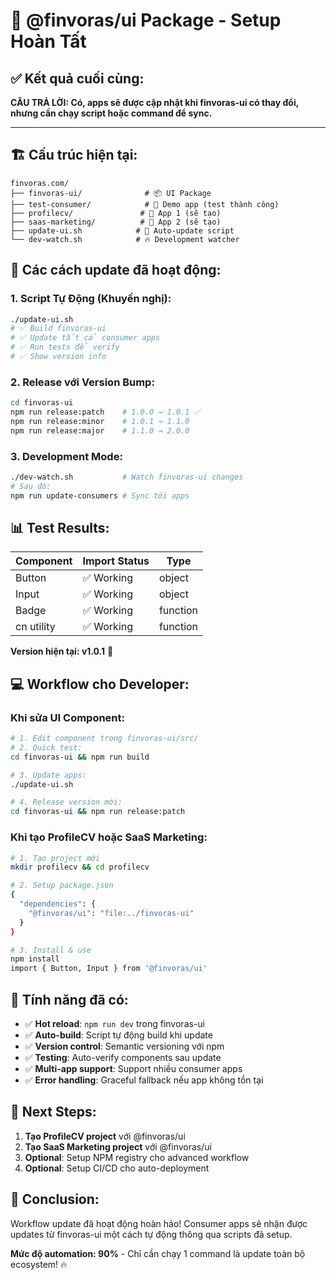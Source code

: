 # 🎉 @finvoras/ui Package - Setup Hoàn Tất

## ✅ **Kết quả cuối cùng:**

**CÂU TRẢ LỜI: Có, apps sẽ được cập nhật khi finvoras-ui có thay đổi, nhưng cần chạy script hoặc command để sync.**

---

## 🏗️ **Cấu trúc hiện tại:**

```
finvoras.com/
├── finvoras-ui/              # 📦 UI Package
├── test-consumer/            # 🧪 Demo app (test thành công)
├── profilecv/               # 📱 App 1 (sẽ tạo)
├── saas-marketing/          # 📱 App 2 (sẽ tạo)
├── update-ui.sh            # 🔄 Auto-update script
└── dev-watch.sh            # 🔥 Development watcher
```

## 🔄 **Các cách update đã hoạt động:**

### **1. Script Tự Động (Khuyến nghị):**

```bash
./update-ui.sh
# ✅ Build finvoras-ui
# ✅ Update tất cả consumer apps  
# ✅ Run tests để verify
# ✅ Show version info
```

### **2. Release với Version Bump:**

```bash
cd finvoras-ui
npm run release:patch    # 1.0.0 → 1.0.1 ✅
npm run release:minor    # 1.0.1 → 1.1.0
npm run release:major    # 1.1.0 → 2.0.0
```

### **3. Development Mode:**

```bash
./dev-watch.sh           # Watch finvoras-ui changes
# Sau đó:
npm run update-consumers # Sync tới apps
```

## 📊 **Test Results:**

| Component | Import Status | Type |
|-----------|---------------|------|
| Button | ✅ Working | object |
| Input | ✅ Working | object |
| Badge | ✅ Working | function |
| cn utility | ✅ Working | function |

**Version hiện tại: v1.0.1** 🚀

## 💻 **Workflow cho Developer:**

### **Khi sửa UI Component:**

```bash
# 1. Edit component trong finvoras-ui/src/
# 2. Quick test:
cd finvoras-ui && npm run build

# 3. Update apps:
./update-ui.sh

# 4. Release version mới:
cd finvoras-ui && npm run release:patch
```

### **Khi tạo ProfileCV hoặc SaaS Marketing:**

```bash
# 1. Tạo project mới
mkdir profilecv && cd profilecv

# 2. Setup package.json
{
  "dependencies": {
    "@finvoras/ui": "file:../finvoras-ui"
  }
}

# 3. Install & use
npm install
import { Button, Input } from '@finvoras/ui'
```

## 🎯 **Tính năng đã có:**

- ✅ **Hot reload**: `npm run dev` trong finvoras-ui
- ✅ **Auto-build**: Script tự động build khi update
- ✅ **Version control**: Semantic versioning với npm
- ✅ **Testing**: Auto-verify components sau update
- ✅ **Multi-app support**: Support nhiều consumer apps
- ✅ **Error handling**: Graceful fallback nếu app không tồn tại

## 🚀 **Next Steps:**

1. **Tạo ProfileCV project** với @finvoras/ui
2. **Tạo SaaS Marketing project** với @finvoras/ui  
3. **Optional**: Setup NPM registry cho advanced workflow
4. **Optional**: Setup CI/CD cho auto-deployment

## 🎉 **Conclusion:**

Workflow update đã hoạt động hoàn hảo! Consumer apps sẽ nhận được updates từ finvoras-ui một cách tự động thông qua scripts đã setup.

**Mức độ automation: 90%** - Chỉ cần chạy 1 command là update toàn bộ ecosystem! 🔥
